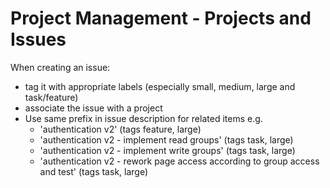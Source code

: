 # Project Management - Projects and Issues

When creating an issue:
 - tag it with appropriate labels (especially small, medium, large and task/feature)
 - associate the issue with a project
 - Use same prefix in issue description for related items e.g.
   - 'authentication v2'  (tags feature, large)
   - 'authentication v2 - implement read groups' (tags task, large)
   - 'authentication v2 - implement write groups' (tags task, large)
   - 'authentication v2 - rework page access according to group access and test' (tags task, large)
   
